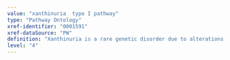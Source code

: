 ```yaml
---
value: "xanthinuria  type I pathway"
type: "Pathway Ontology"
xref-identifier: "0001591"
xref-dataSource: "PW"
definition: "Xanthinuria is a rare genetic disorder due to alterations in the purine metabolic pathway causing accumulation of xanthine and resulting in a range of symptoms. Of the two types of clinically related disorders, type I is caused by genetic defects in the xanthine dehydrogenase enzyme."
level: "4"
---
```

